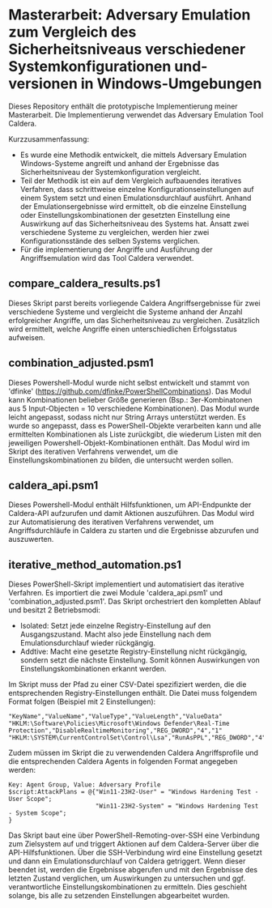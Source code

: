 # Masterarbeit: Adversary Emulation zum Vergleich des Sicherheitsniveaus verschiedener Systemkonfigurationen und-versionen in Windows-Umgebungen

Dieses Repository enthält die prototypische Implementierung meiner Masterarbeit. Die Implementierung verwendet das Adversary Emulation Tool Caldera.

Kurzzusammenfassung:

- Es wurde eine Methodik entwickelt, die mittels Adversary Emulation Windows-Systeme angreift und anhand der Ergebnisse das Sicherheitsniveau der Systemkonfiguration vergleicht.
- Teil der Methodik ist ein auf dem Vergleich aufbauendes iteratives Verfahren, dass schrittweise einzelne Konfigurationseinstellungen auf einem System setzt und einen Emulationsdurchlauf ausführt. Anhand der Emulationsergebnisse wird ermittelt, ob die einzelne Einstellung oder Einstellungskombinationen der gesetzten Einstellung eine Auswirkung auf das Sicherheitsniveau des Systems hat. Ansatt zwei verschiedene Systeme zu vergleichen, werden hier zwei Konfigurationsstände des selben Systems verglichen.
- Für die implementierung der Angriffe und Ausführung der Angriffsemulation wird das Tool Caldera verwendet.

## compare_caldera_results.ps1
Dieses Skript parst bereits vorliegende Caldera Angriffsergebnisse für zwei verschiedene Systeme und vergleicht die Systeme anhand der Anzahl erfolgreicher Angriffe, um das Sicherheitsniveau zu vergleichen. Zusätzlich wird ermittelt, welche Angriffe einen unterschiedlichen Erfolgsstatus aufweisen.

## combination_adjusted.psm1
Dieses Powershell-Modul wurde nicht selbst entwickelt und stammt von 'dfinke' (https://github.com/dfinke/PowerShellCombinations). Das Modul kann Kombinationen belieber Größe generieren (Bsp.: 3er-Kombinatonen aus 5 Input-Objecten = 10 verschiedene Kombinationen).
Das Modul wurde leicht angepasst, sodass nicht nur String Arrays unterstützt werden. Es wurde so angepasst, dass es PowerShell-Objekte verarbeiten kann und alle ermittelten Kombinationen als Liste zurückgibt, die wiederum Listen mit den jeweiligen Powershell-Objekt-Kombinationen enthält.
Das Modul wird im Skript des iterativen Verfahrens verwendet, um die Einstellungskombinationen zu bilden, die untersucht werden sollen.

## caldera_api.psm1
Dieses Powershell-Modul enthält Hilfsfunktionen, um API-Endpunkte der Caldera-API aufzurufen und damit Aktionen auszuführen.
Das Modul wird zur Automatisierung des iterativen Verfahrens verwendet, um Angriffsdurchläufe in Caldera zu starten und die Ergebnisse abzurufen und auszuwerten.

## iterative_method_automation.ps1
Dieses PowerShell-Skript implementiert und automatisiert das iterative Verfahren. Es importiert die zwei Module 'caldera_api.psm1' und 'combination_adjusted.psm1'.
Das Skript orchestriert den kompletten Ablauf und besitzt 2 Betriebsmodi:

* Isolated: Setzt jede einzelne Registry-Einstellung auf den Ausgangszustand. Macht also jede Einstellung nach dem Emulationsdurchlauf wieder rückgängig.
* Addtive: Macht eine gesetzte Registry-Einstellung nicht rückgängig, sondern setzt die nächste Einstellung. Somit können Auswirkungen von Einstellungskombinationen erkannt werden.

Im Skript muss der Pfad zu einer CSV-Datei spezifiziert werden, die die entsprechenden Registry-Einstellungen enthält. Die Datei muss folgendem Format folgen (Beispiel mit 2 Einstellungen):
```
"KeyName","ValueName","ValueType","ValueLength","ValueData"
"HKLM:\Software\Policies\Microsoft\Windows Defender\Real-Time Protection","DisableRealtimeMonitoring","REG_DWORD","4","1"
"HKLM:\SYSTEM\CurrentControlSet\Control\Lsa","RunAsPPL","REG_DWORD","4","0"
```

Zudem müssen im Skript die zu verwendenden Caldera Angriffsprofile und die entsprechenden Caldera Agents in folgenden Format angegeben werden:
```
Key: Agent Group, Value: Adversary Profile
$script:AttackPlans = @{"Win11-23H2-User" = "Windows Hardening Test - User Scope"; 
                        "Win11-23H2-System" = "Windows Hardening Test - System Scope";
}
```

Das Skript baut eine über PowerShell-Remoting-over-SSH eine Verbindung zum Zielsystem auf und triggert Aktionen auf dem Caldera-Server über die API-Hilfsfunktionen. Über die SSH-Verbindung wird eine Einstellung gesetzt und dann ein Emulationsdurchlauf von Caldera getriggert. Wenn dieser beendet ist, werden die Ergebnisse abgerufen und mit den Ergebnisse des letzten Zustand verglichen, um Auswirkungen zu untersuchen und ggf. verantwortliche Einstellungskombinationen zu ermitteln. Dies geschieht solange, bis alle zu setzenden Einstellungen abgearbeitet wurden.



